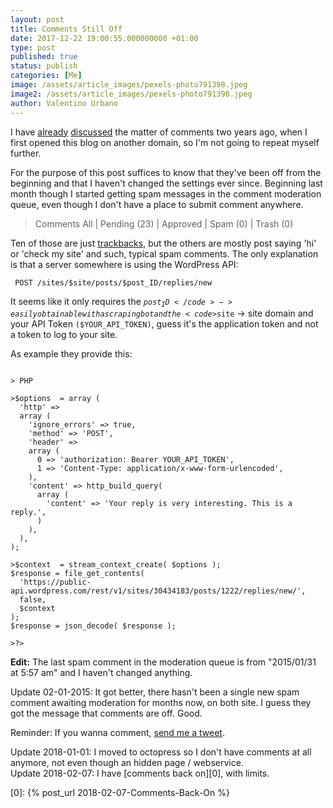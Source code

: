 ```yaml
---
layout: post
title: Comments Still Off
date: 2017-12-22 19:00:55.000000000 +01:00
type: post
published: true
status: publish
categories: [Me]
image: /assets/article_images/pexels-photo791398.jpeg
image2: /assets/article_images/pexels-photo791398.jpeg
author: Valentino Urbano 
---
```


I have [already](/comments-off/) [discussed](/more-on-comments/) the matter of comments two years ago, when  I first opened this blog on another domain, so I'm not going to repeat myself further. 

For the purpose of this post suffices to know that they've been off from the beginning and that I haven't changed the settings ever since. Beginning last month though I started getting spam messages in the comment moderation queue, even though I don't have a place to submit comment anywhere. 

>Comments
>All | Pending (23) | Approved | Spam (0) | Trash (0)

Ten of those are just [trackbacks](http://en.wikipedia.org/wiki/Trackback), but the others are mostly post saying 'hi' or 'check my site' and such, typical spam comments. The only explanation is that a server somewhere is using the WordPress API:

<pre><code> POST /sites/$site/posts/$post_ID/replies/new</code></pre>

It seems like it only requires the <code>$post_ID</code> -> easily obtainable with a scraping bot and the <code>$site</code> -> site domain and your API Token <code>($YOUR_API_TOKEN)</code>, guess it's the application token and not a token to log to your site. 

As example they provide this:

<pre><code>
> PHP

><?php
 
>$options  = array (
  'http' => 
  array (
    'ignore_errors' => true,
    'method' => 'POST',
    'header' => 
    array (
      0 => 'authorization: Bearer YOUR_API_TOKEN',
      1 => 'Content-Type: application/x-www-form-urlencoded',
    ),
    'content' => http_build_query(   
      array (
        'content' => 'Your reply is very interesting. This is a reply.',
      )
    ),
  ),
);
 
>$context  = stream_context_create( $options );
$response = file_get_contents(
  'https://public-api.wordpress.com/rest/v1/sites/30434183/posts/1222/replies/new/',
  false,
  $context
);
$response = json_decode( $response );
 
>?></code></pre>


**Edit:** The last spam comment in the moderation queue is from "2015/01/31 at 5:57 am" and I haven't changed anything.

Update 02-01-2015:
It got better, there hasn't been a single new spam comment awaiting moderation for months now, on both site. I guess they got the message that comments are off. Good.

Reminder: If you wanna comment, [send me a tweet](https://twitter.com/valentinourbano).

Update 2018-01-01:
I moved to octopress so I don't have comments at all anymore, not even though an hidden page / webservice.   
Update 2018-02-07:
I have [comments back on][0], with limits.

[0]: {% post_url 2018-02-07-Comments-Back-On %}
